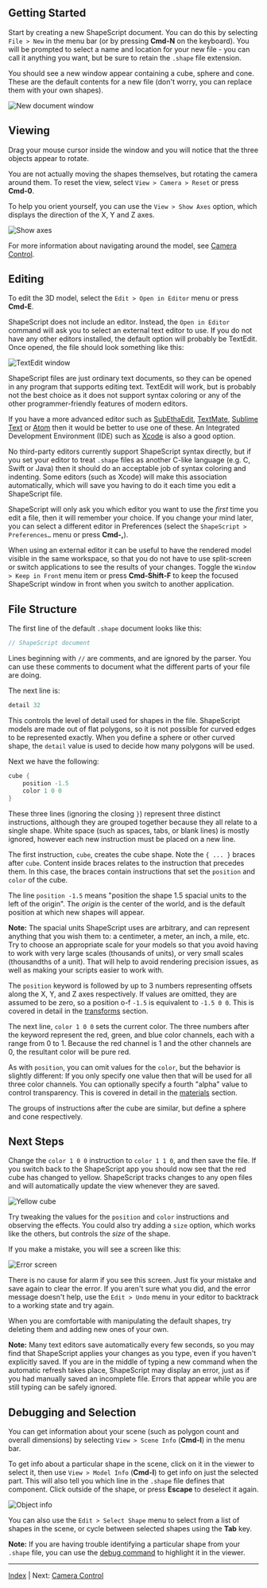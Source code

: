 Getting Started
---

Start by creating a new ShapeScript document. You can do this by selecting `File > New` in the menu bar (or by pressing **Cmd-N** on the keyboard). You will be prompted to select a name and location for your new file - you can call it anything you want, but be sure to retain the `.shape` file extension.

You should see a new window appear containing a cube, sphere and cone. These are the default contents for a new file (don't worry, you can replace them with your own shapes).

![New document window](../../images/new-document-mac.png)

## Viewing

Drag your mouse cursor inside the window and you will notice that the three objects appear to rotate.

You are not actually moving the shapes themselves, but rotating the camera around them. To reset the view, select `View > Camera > Reset` or press **Cmd-0**.

To help you orient yourself, you can use the `View > Show Axes` option, which displays the direction of the X, Y and Z axes.

![Show axes](../../images/show-axes-mac.png)

For more information about navigating around the model, see [Camera Control](camera-control.md).

## Editing

To edit the 3D model, select the `Edit > Open in Editor` menu or press **Cmd-E**.

ShapeScript does not include an editor. Instead, the `Open in Editor` command will ask you to select an external text editor to use. If you do not have any other editors installed, the default option will probably be TextEdit. Once opened, the file should look something like this:

![TextEdit window](../../images/textedit-mac.png)

ShapeScript files are just ordinary text documents, so they can be opened in any program that supports editing text. TextEdit will work, but is probably not the best choice as it does not support syntax coloring or any of the other programmer-friendly features of modern editors.

If you have a more advanced editor such as [SubEthaEdit](https://subethaedit.net), [TextMate](https://macromates.com), [Sublime Text](https://www.sublimetext.com) or [Atom](https://atom.io) then it would be better to use one of these. An Integrated Development Environment (IDE) such as [Xcode](https://developer.apple.com/xcode/) is also a good option.

No third-party editors currently support ShapeScript syntax directly, but if you set your editor to treat `.shape` files as another C-like language (e.g. C, Swift or Java) then it should do an acceptable job of syntax coloring and indenting. Some editors (such as Xcode) will make this association automatically, which will save you having to do it each time you edit a ShapeScript file.

ShapeScript will only ask you which editor you want to use the *first* time you edit a file, then it will remember your choice. If you change your mind later, you can select a different editor in Preferences (select the `ShapeScript > Preferences…` menu or press **Cmd-,**).

When using an external editor it can be useful to have the rendered model visible in the same workspace, so that you do not have to use split-screen or switch applications to see the results of your changes. Toggle the `Window > Keep in Front` menu item or press **Cmd-Shift-F** to keep the focused ShapeScript window in front when you switch to another application.

## File Structure

The first line of the default `.shape` document looks like this:

```swift
// ShapeScript document
```

Lines beginning with `//` are comments, and are ignored by the parser. You can use these comments to document what the different parts of your file are doing.

The next line is:

```swift
detail 32
```

This controls the level of detail used for shapes in the file. ShapeScript models are made out of flat polygons, so it is not possible for curved edges to be represented exactly. When you define a sphere or other curved shape, the `detail` value is used to decide how many polygons will be used.

Next we have the following:

```swift
cube {
    position -1.5
    color 1 0 0
}
```

These three lines (ignoring the closing `}`) represent three distinct instructions, although they are grouped together because they all relate to a single shape. White space (such as spaces, tabs, or blank lines) is mostly ignored, however each new instruction must be placed on a new line.

The first instruction, `cube`, creates the cube shape. Note the `{ ... }` braces after `cube`. Content inside braces relates to the instruction that precedes them. In this case, the braces contain instructions that set the  `position` and  `color` of the cube.

The line `position -1.5` means "position the shape 1.5 spacial units to the left of the origin". The *origin* is the center of the world, and is the default position at which new shapes will appear.

**Note:** The spacial units ShapeScript uses are arbitrary, and can represent anything that you wish them to: a centimeter, a meter, an inch, a mile, etc. Try to choose an appropriate scale for your models so that you avoid having to work with very large scales (thousands of units), or very small scales (thousandths of a unit). That will help to avoid rendering precision issues, as well as making your scripts easier to work with.

The `position` keyword is followed by up to 3 numbers representing offsets along the X, Y, and Z axes respectively. If values are omitted, they are assumed to be zero, so a position o-f `-1.5` is equivalent to `-1.5 0 0`. This is covered in detail in the [transforms](transforms.md#position) section.

The next line, `color 1 0 0` sets the current color. The three numbers after the keyword represent the red, green, and blue color channels, each with a range from 0 to 1. Because the red channel is 1 and the other channels are 0, the resultant color will be pure red.

As with `position`, you can omit values for the `color`, but the behavior is slightly different: If you only specify one value then that will be used for all three color channels. You can optionally specify a fourth "alpha" value to control transparency. This is covered in detail in the [materials](materials.md#color) section.

The groups of instructions after the cube are similar, but define a sphere and cone respectively.

## Next Steps

Change the `color 1 0 0` instruction to `color 1 1 0`, and then save the file. If you switch back to the ShapeScript app you should now see that the red cube has changed to yellow. ShapeScript tracks changes to any open files and will automatically update the view whenever they are saved.

![Yellow cube](../../images/yellow-cube-mac.png)

Try tweaking the values for the `position`  and `color` instructions and observing the effects. You could also try adding a `size` option, which works like the others, but controls the *size* of the shape.

If you make a mistake, you will see a screen like this:

![Error screen](../../images/error-screen-mac.png)

There is no cause for alarm if you see this screen. Just fix your mistake and save again to clear the error. If you aren't sure what you did, and the error message doesn't help, use the `Edit > Undo` menu in your editor to backtrack to a working state and try again.

When you are comfortable with manipulating the default shapes, try deleting them and adding new ones of your own.

**Note:** Many text editors save automatically every few seconds, so you may find that ShapeScript applies your changes as you type, even if you haven't explicitly saved. If you are in the middle of typing a new command when the automatic refresh takes place, ShapeScript may display an error, just as if you had manually saved an incomplete file. Errors that appear while you are still typing can be safely ignored.

## Debugging and Selection

You can get information about your scene (such as polygon count and overall dimensions) by selecting `View > Scene Info` (**Cmd-I**) in the menu bar.

To get info about a particular shape in the scene, click on it in the viewer to select it, then use `View > Model Info` (**Cmd-I**) to get info on just the selected part. This will also tell you which line in the `.shape` file defines that component. Click outside of the shape, or press **Escape** to deselect it again.

![Object info](../../images/object-info-mac.png)

You can also use the `Edit > Select Shape` menu to select from a list of shapes in the scene, or cycle between selected shapes using the **Tab** key.

**Note:** If you are having trouble identifying a particular shape from your `.shape` file, you can use the [debug command](debugging.md) to highlight it in the viewer.

---
[Index](index.md) | Next: [Camera Control](camera-control.md)
